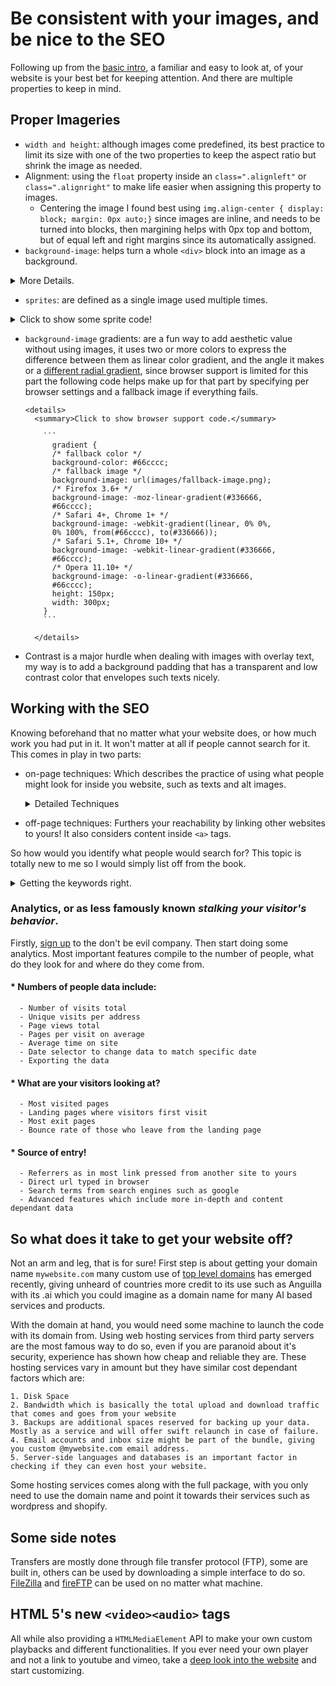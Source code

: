 # Be consistent with your images, and be nice to the SEO

Following up from the [basic intro](https://abukhalil95.github.io/reading-notes/class-05), a familiar and easy to look at, of your website is your best bet for keeping attention. And there are multiple properties to keep in mind.

## Proper Imageries

* `width and height`: although images come predefined, its best practice to limit its size with one of the two properties to keep the aspect ratio but shrink the image as needed.
* Alignment: using the `float` property inside an `class=".alignleft"` or `class=".alignright"` to make life easier when assigning this property to images.
    * Centering the image I found best using `img.align-center { display: block; margin: 0px auto;}` since images are inline, and needs to be turned into blocks, then margining helps with 0px top and bottom, but of equal left and right margins since its automatically assigned.
* `background-image`: helps turn a whole `<div>` block into an image as a background.
<details>
<summary>More Details.</summary>

    * repeat can be specified on x or y or automatically to repeat the image and fill the whole background.
    * fixed or scroll keeps the image in its place or scroll with the user
    * background-position specifies a no repeat image to a position.
    * the whole package can be specified using background shorthand in the following order: 
        1. background-color
        2. background-image
        3. background-repeat
        4. background-attachment
        5. background-position
</details>

* `sprites`: are defined as a single image used multiple times.
<details>
  <summary>Click to show some sprite code!</summary>

          ```
          a.button {
          height: 36px;
          background-image: url("images/button-sprite.jpg");
          text-indent: -9999px;
          display: inline-block;
          }
              a#add-to-basket {
              width: 174px;
              background-position: 0px 0px;
              }
              a#framing-options {
              width: 210px;
              background-position: -175px 0px;
              }
                  a#add-to-basket:hover 
                  {
                  background-position: 0px -40px;
                  }
                  a#framing-options:hover {
                  background-position: -175px -40px;
          }
                      a#add-to-basket:active {
                      background-position: 0px -80px;
                      }
                      a#framing-options:active {
                      background-position: -175px -80px;
          }
          ```

          The above represents 6 states using a single image for the basic, hover and click.
</details>


* `background-image` gradients: are a fun way to add aesthetic value without using images, it uses two or more colors to express the difference between them as linear color gradient, and the angle it makes or a [different radial gradient](https://cssgradient.io/), since browser support is limited for this part the following code helps make up for that part by specifying per browser settings and a fallback image if everything fails.

      <details>
        <summary>Click to show browser support code.</summary>

          ```
            gradient {
            /* fallback color */
            background-color: #66cccc;
            /* fallback image */
            background-image: url(images/fallback-image.png);
            /* Firefox 3.6+ */
            background-image: -moz-linear-gradient(#336666,
            #66cccc);
            /* Safari 4+, Chrome 1+ */
            background-image: -webkit-gradient(linear, 0% 0%,
            0% 100%, from(#66cccc), to(#336666));
            /* Safari 5.1+, Chrome 10+ */
            background-image: -webkit-linear-gradient(#336666,
            #66cccc);
            /* Opera 11.10+ */
            background-image: -o-linear-gradient(#336666,
            #66cccc);
            height: 150px;
            width: 300px;
          }
          ```

        </details>

* Contrast is a major hurdle when dealing with images with overlay text, my way is to add a background padding that has a transparent and low contrast color that envelopes such texts nicely.

## Working with the SEO

Knowing beforehand that no matter what your website does, or how much work you had put in it. It won't matter at all if people cannot search for it. This comes in play in two parts:

* on-page techniques: Which describes the practice of using what people might look for inside you website, such as texts and alt images.
  <details>
  <summary>Detailed Techniques</summary>

    The following is an ordered list of where keywords should exist.

      1. Page title.
      2. URL/Web Address.
      3. Headings `<h1..6>` tags.
      4. Text (2-3 times in body content).
      5. In between `<a>` tags with relevant (not click me!) content.
      6. Image `alt=""` text.
      7. [Page descriptions](https://yoast.com/meta-descriptions/) using `<meta>` tags.


  </details>
* off-page techniques: Furthers your reachability by linking other websites to yours! It also considers content inside `<a>` tags.

So how would you identify what people would search for? This topic is totally new to me so I would simply list off from the book.

  <details>
  <summary>Getting the keywords right.</summary>

      1. Brain storm: list your products and services, and try to ask people what do they write when they try to reach you.
      2. Organize: Don't randomly throw keywords around, and instead make focused groups for each category and topic.
      3. Research: Basically use online tools such as [google's adwords](https://adwords.google.co.uk/select/KeywordToolExternal) 
      4. Compare: Something you might expect from overusing the same keywords over multiple site, as the legend said 
        > [When everyone's super, no one would be.](https://www.youtube.com/watch?v=fmSO2cz2ozQ)
        So don't be like the others!

      5. Refine: Add some relevant phrases in addition to the overused keywords, waffle stand would advertise locally at a much better chances if it adds the location and area next to the keyword.
      6. Map: as in divide keywords to their most used context, with each page having 3-5 keywords and don't repeat over other pages.

  </details>

### Analytics, or as less famously known *stalking your visitor's behavior*.

Firstly, [sign up](http://www.google.com/analytics) to the don't be evil company. Then start doing some analytics. Most important features compile to the number of people, what do they look for and where do they come from.

#### * Numbers of people data include:
      - Number of visits total
      - Unique visits per address
      - Page views total
      - Pages per visit on average
      - Average time on site
      - Date selector to change data to match specific date
      - Exporting the data

#### * What are your visitors looking at?
      - Most visited pages
      - Landing pages where visitors first visit
      - Most exit pages
      - Bounce rate of those who leave from the landing page

#### * Source of entry!
      - Referrers as in most link pressed from another site to yours
      - Direct url typed in browser
      - Search terms from search engines such as google
      - Advanced features which include more in-depth and content dependant data

## So what does it take to get your website off?

Not an arm and leg, that is for sure! First step is about getting your domain name `mywebsite.com` many custom use of [top level domains](https://www.lifewire.com/what-does-com-mean-2483161) has emerged recently, giving unheard of countries more credit to its use such as Anguilla with its .ai which you could imagine as a domain name for many AI based services and products.

With the domain at hand, you would need some machine to launch the code with its domain from. Using web hosting services from third party servers are the most famous way to do so, even if you are paranoid about it's security, experience has shown how cheap and reliable they are. These hosting services vary in amount but they have similar cost dependant factors which are: 

    1. Disk Space
    2. Bandwidth which is basically the total upload and download traffic that comes and goes from your website
    3. Backups are additional spaces reserved for backing up your data. Mostly as a service and will offer swift relaunch in case of failure.
    4. Email accounts and inbox size might be part of the bundle, giving you custom @mywebsite.com email address.
    5. Server-side languages and databases is an important factor in checking if they can even host your website.

Some hosting services comes along with the full package, with you only need to use the domain name and point it towards their services such as wordpress and shopify.

## Some side notes

Transfers are mostly done through file transfer protocol (FTP), some are built in, others can be used by downloading a simple interface to do so. [FileZilla](filezilla-project.org) and [fireFTP](fireftp.mozdev.org) can be used on no matter what machine.

## HTML 5's new `<video><audio>` tags 

All while also providing a `HTMLMediaElement` API to make your own custom playbacks and different functionalities. If you ever need your own player and not a link to youtube and vimeo, take a [deep look into the website](https://developer.mozilla.org/en-US/docs/Learn/JavaScript/Client-side_web_APIs/Video_and_audio_APIs) and start customizing.